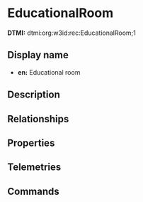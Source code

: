 # EducationalRoom
**DTMI:** dtmi:org:w3id:rec:EducationalRoom;1
## Display name
- **en:** Educational room
## Description
## Relationships
## Properties
## Telemetries
## Commands
